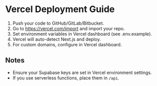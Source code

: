 # Vercel Deployment Guide

1. Push your code to GitHub/GitLab/Bitbucket.
2. Go to https://vercel.com/import and import your repo.
3. Set environment variables in Vercel dashboard (see .env.example).
4. Vercel will auto-detect Next.js and deploy.
5. For custom domains, configure in Vercel dashboard.

## Notes
- Ensure your Supabase keys are set in Vercel environment settings.
- If you use serverless functions, place them in `/api`.
